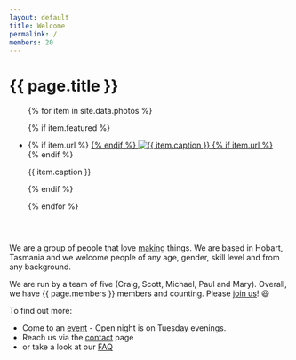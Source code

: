```yaml
---
layout: default
title: Welcome
permalink: /
members: 20
---
```


# {{ page.title }}

<div class="pull-right" style="max-width:600px; padding-bottom:30px; margin-left:10px; margin-right:10px;">
<ul class="rslides">

{% for item in site.data.photos %}

  {% if item.featured %}
  <li>
  {% if item.url %}
  <a href="{{ item.url }}">
  {% endif %}
  <img src="{{ item.img }}" alt="{{ item.caption }}">
  {% if item.url %}
  </a>
  {% endif %}
  <p class="caption">{{ item.caption }}</p>
  </li>
  {% endif %}

{% endfor %}

</ul>
</div>

We are a group of people that love [making](https://en.wikipedia.org/wiki/Maker_culture) things. We are based in Hobart, Tasmania and we welcome people of any age, gender, skill level and from any background.

We are run by a team of five (Craig, Scott, Michael, Paul and Mary). Overall, we have {{ page.members }} members and counting. Please [join us](https://hobartmakers.tidyhq.com/public/memberships/new)! :smiley:

To find out more:

* Come to an [event](/events) - Open night is on Tuesday evenings.
* Reach us via the [contact](/contact) page
* or take a look at our [FAQ](/faq)

